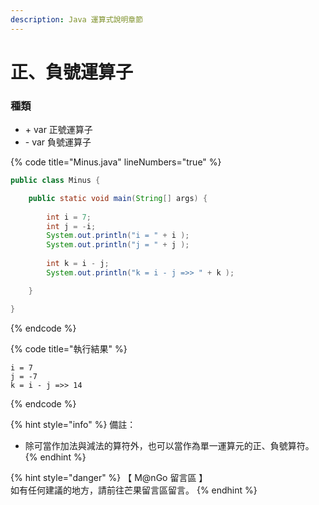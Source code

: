 ```yaml
---
description: Java 運算式說明章節
---
```


# 正、負號運算子

### 種類

* \+ var 正號運算子
* \- var 負號運算子

{% code title="Minus.java" lineNumbers="true" %}
```java
public class Minus {

	public static void main(String[] args) {
		
		int i = 7;
		int j = -i;
		System.out.println("i = " + i );
		System.out.println("j = " + j );
		
		int k = i - j;
		System.out.println("k = i - j =>> " + k );

	}

}
```
{% endcode %}

{% code title="執行結果" %}
```
i = 7
j = -7
k = i - j =>> 14
```
{% endcode %}

{% hint style="info" %}
備註：

* 除可當作加法與減法的算符外，也可以當作為單一運算元的正、負號算符。
{% endhint %}

{% hint style="danger" %}
【 M@nGo 留言區 】\
如有任何建議的地方，請前往芒果留言區留言。
{% endhint %}
